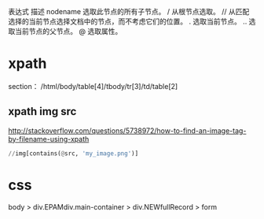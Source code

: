 表达式	描述
nodename	选取此节点的所有子节点。
/	从根节点选取。
//	从匹配选择的当前节点选择文档中的节点，而不考虑它们的位置。
.	选取当前节点。
..	选取当前节点的父节点。
@	选取属性。




> 
# xpath
section：
/html/body/table[4]/tbody/tr[3]/td/table[2]

## xpath img src  
http://stackoverflow.com/questions/5738972/how-to-find-an-image-tag-by-filename-using-xpath

```python
//img[contains(@src, 'my_image.png')]
```
# css
body > div.EPAMdiv.main-container > div.NEWfullRecord > form